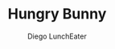 ---
title: Hungry Bunny
link: https://preview.p5js.org/gr360447/present/0XacWmgDE
author: Diego LunchEater
grade: 150
image: bunnygames/Picture5.png
description: In this game, you must eat the cookies, while avoiding Farmer Joe. Use the arrow keys or WASD to move, eat 10 cookies to win! Remember to click play to start the game.
---